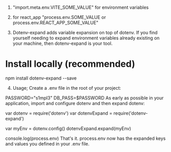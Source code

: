 1. "import.meta.env.VITE_SOME_VALUE" for environment variables

2. for react_app "process.env.SOME_VALUE or process.env.REACT_APP_SOME_VALUE"

3. Dotenv-expand adds variable expansion on top of dotenv. If you find yourself needing to expand environment variables already existing on your machine, then dotenv-expand is your tool.
# Install locally (recommended)
npm install dotenv-expand --save

4. Usage; Create a .env file in the root of your project:

PASSWORD="s1mpl3"
DB_PASS=$PASSWORD
As early as possible in your application, import and configure dotenv and then expand dotenv:

var dotenv = require('dotenv')
var dotenvExpand = require('dotenv-expand')

var myEnv = dotenv.config()
dotenvExpand.expand(myEnv)

console.log(process.env)
That's it. process.env now has the expanded keys and values you defined in your .env file.